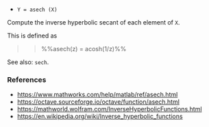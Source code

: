 * `Y = asech (X)`

Compute the inverse hyperbolic secant of each element of `X`.

This is defined as

>> %%asech(z) = acosh(1/z)%%

See also: `sech`.

### References

* https://www.mathworks.com/help/matlab/ref/asech.html
* https://octave.sourceforge.io/octave/function/asech.html
* https://mathworld.wolfram.com/InverseHyperbolicFunctions.html
* https://en.wikipedia.org/wiki/Inverse_hyperbolic_functions
